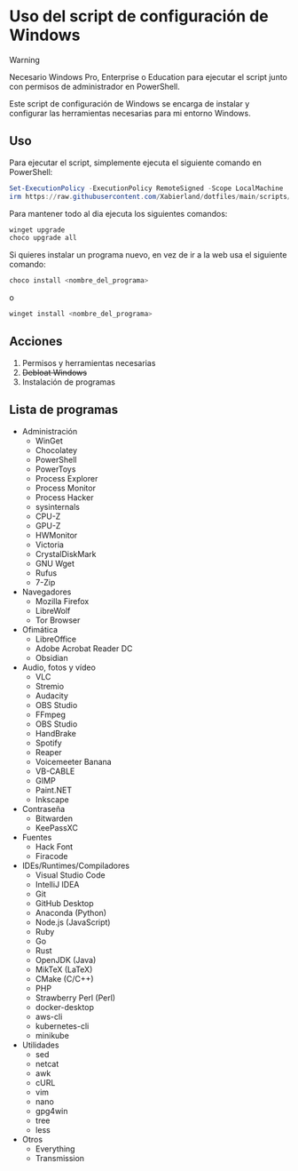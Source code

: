 # Uso del script de configuración de Windows

> [!WARNING]
> Necesario Windows Pro, Enterprise o Education para ejecutar el script junto con permisos de administrador en PowerShell.

Este script de configuración de Windows se encarga de instalar y configurar las herramientas necesarias para mi entorno Windows.

## Uso

Para ejecutar el script, simplemente ejecuta el siguiente comando en PowerShell:

```powershell
Set-ExecutionPolicy -ExecutionPolicy RemoteSigned -Scope LocalMachine
irm https://raw.githubusercontent.com/Xabierland/dotfiles/main/scripts/windows/setup.ps1 | iex

```

Para mantener todo al dia ejecuta los siguientes comandos:

```powershell
winget upgrade
choco upgrade all

```

Si quieres instalar un programa nuevo, en vez de ir a la web usa el siguiente comando:

```powershell
choco install <nombre_del_programa>

```

o

```powershell
winget install <nombre_del_programa>

```

## Acciones

1. Permisos y herramientas necesarias
2. ~~Debloat Windows~~
3. Instalación de programas

## Lista de programas

- Administración
  - WinGet
  - Chocolatey
  - PowerShell
  - PowerToys
  - Process Explorer
  - Process Monitor
  - Process Hacker
  - sysinternals
  - CPU-Z
  - GPU-Z
  - HWMonitor
  - Victoria
  - CrystalDiskMark
  - GNU Wget
  - Rufus
  - 7-Zip
- Navegadores
  - Mozilla Firefox
  - LibreWolf
  - Tor Browser
- Ofimática
  - LibreOffice
  - Adobe Acrobat Reader DC
  - Obsidian
- Audio, fotos y vídeo
  - VLC
  - Stremio
  - Audacity
  - OBS Studio
  - FFmpeg
  - OBS Studio
  - HandBrake
  - Spotify
  - Reaper
  - Voicemeeter Banana
  - VB-CABLE
  - GIMP
  - Paint.NET
  - Inkscape
- Contraseña
  - Bitwarden
  - KeePassXC
- Fuentes
  - Hack Font
  - Firacode
- IDEs/Runtimes/Compiladores
  - Visual Studio Code
  - IntelliJ IDEA
  - Git
  - GitHub Desktop
  - Anaconda (Python)
  - Node.js (JavaScript)
  - Ruby
  - Go
  - Rust
  - OpenJDK (Java)
  - MikTeX (LaTeX)
  - CMake (C/C++)
  - PHP
  - Strawberry Perl (Perl)
  - docker-desktop
  - aws-cli
  - kubernetes-cli
  - minikube
- Utilidades
  - sed
  - netcat
  - awk
  - cURL
  - vim
  - nano
  - gpg4win
  - tree
  - less
- Otros
  - Everything
  - Transmission
